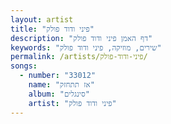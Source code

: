 ```yaml
---
layout: artist
title: "פיני ודוד פולק"
description: "דף האמן פיני ודוד פולק"
keywords: "שירים, מוזיקה, פיני ודוד פולק"
permalink: /artists/פיני-ודוד-פולק/
songs:
  - number: "33012"
    name: "אז תתחזק"
    album: "סינגלים"
    artist: "פיני ודוד פולק"
---
```

